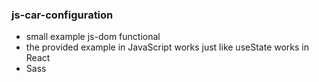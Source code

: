 ### js-car-configuration
- small example js-dom functional
- the provided example in JavaScript works just like useState works in React
- Sass

